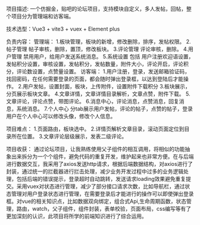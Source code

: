 
项目描述: 一个仿掘金，贴吧的论坛项目，支持模块自定义，多人发帖，回帖，整个项目分为管理端和访客端。

技术选型：Vue3 +  vite3 + vuex + Element plus

负责内容：
        管理端：
1.板块管理，板块的新增，修改删除，排序，发帖权限。
2.帖子管理 帖子审核，删除，置顶，修改板块。
3.评论管理 评论审核，删除。
4.用户管理 禁用用户，给用户发送系统消息。
5.系统设置 包括 用户注册欢迎语设置，发帖积分设置，审核设置，发帖积分，发帖数量，附件大小，评论开启，评论积分，评论数设置，点赞量设置。
	访客端：
1.用户注册，登录，发送邮箱验证码，找回密码，在任何需要登录的页面，都会随时弹出登录框，以达到登陆后才能操作。
2.用户发帖，设置封面，板块，上传附件，设置附件下载积分
3.板块展示，分页展示板块文章。
4.文章详情，文章详情目录解析，文章点赞，附件下载。
5.文章评论，评论点赞，带图评论。
6.消息中心，评论消息，点赞消息，回复消息，系统消息。
7.个人中心 分tab展示用户发帖，评论的帖子，点赞的帖子，登录用户在个人中心可以修改头像，修改个人信息。 

项目难点：
1.页面路由，板块选中。
2.详情页解析文章目录，滚动页面定位到目录所在位置。 
3.文章评论层级展示，发表二级评论。

项目收获：
		  通过论坛项目，让我熟练使用父子组件的相互调用，将相似的功能抽象出来拆分为一个个组件，避免代码的重复开发，维护起来也非常方便。在与后端进行数据交互，我采用了axios发送http请求，根据后端数据结构，对axios进行了封装，通过统一的拦截器进行拦击处理，减少业务开发过程中过多的业务逻辑处理，包括后端的错误提示，登录超时自动跳转，发送请求loading效果避免重复提交。采用vuex对状态进行管理，减少了部分接口请求次数，比如导航栏，通过状态管理对用户登录状态进行管理，在需要登录后才能进行的操作可以即使弹出登录框。对vue的相关知识点，比如数据双向绑定，组合式Api,生命周期函数，状态管理，路由，watch，父子组件，组件封装，表单校验，页面布局，css编写等有了更加深刻的认识，此项目将所学的前端知识进行了综合运用。
